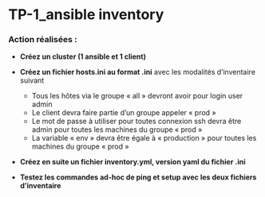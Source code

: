 # TP-1_ansible inventory

### Action réalisées :

- **Créez un cluster (1 ansible et 1 client)**

- **Créez un fichier hosts.ini au format .ini** avec les modalités d’inventaire suivant
    * Tous les hôtes via le groupe « all » devront avoir pour login user admin
    * Le client devra faire partie d’un groupe appeler « prod »
    * Le mot de passe à utiliser pour toutes connexion ssh devra être admin pour toutes les machines du groupe « prod »
    * La variable « env » devra être égale à « production » pour toutes les machines du groupe « prod »

- **Créez en suite un fichier inventory.yml, version yaml du fichier .ini**

- **Testez les commandes ad-hoc de ping et setup avec les deux fichiers d’inventaire**
